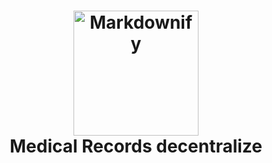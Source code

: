 
<h1 align="center">
  <img src="https://upload.wikimedia.org/wikipedia/commons/thumb/6/6f/Ethereum-icon-purple.svg/2048px-Ethereum-icon-purple.svg.png" alt="Markdownify" width="200">
  <br>
  Medical Records decentralize
  <br>
</h1>
